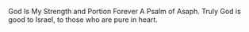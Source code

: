 God Is My Strength and Portion Forever A Psalm of Asaph. Truly God is good to Israel, to those who are pure in heart.
